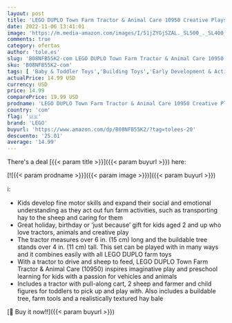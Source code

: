 ```yaml
---
layout: post
title: 'LEGO DUPLO Town Farm Tractor & Animal Care 10950 Creative Playset for Toddlers with a Toy Tractor and 2 Sheep  New 2021  27 Pieces '
date: 2022-11-06 13:41:01
image: 'https://m.media-amazon.com/images/I/51jZYGjSZAL._SL500_._SL400_.jpg'
comments: true
category: ofertas
author: 'tole.es'
slug: 'B08NFB55K2-com LEGO DUPLO Town Farm Tractor & Animal Care 10950 Creative...'
sku: 'B08NFB55K2-com'
tags: [ 'Baby & Toddler Toys','Building Toys','Early Development & Activity Toys','Sorting & Stacking Toys','Toy Building Sets','Toys & Games','lego','🇺🇸', ]
actualPrice: 14.99 USD
currency: USD
price: 14.99
comparePrice: 19.99 USD
prodname: 'LEGO DUPLO Town Farm Tractor & Animal Care 10950 Creative Playset for Toddlers with a Toy Tractor and 2 Sheep  New 2021  27 Pieces '
country: 'com'
flag: '🇺🇸'
brand: 'LEGO'
buyurl: 'https://www.amazon.com/dp/B08NFB55K2/?tag=tolees-20'
descuento: '25.01'
average: '14.99'
---
```


There's a deal [{{< param title >}}]({{< param buyurl >}})  here:

[![{{< param prodname >}}]({{< param image >}})]({{< param buyurl >}})

ℹ️:

- Kids develop fine motor skills and expand their social and emotional understanding as they act out fun farm activities, such as transporting hay to the sheep and caring for them
- Great holiday, birthday or ‘just because’ gift for kids aged 2 and up who love tractors, animals and creative play
- The tractor measures over 6 in. (15 cm) long and the buildable tree stands over 4 in. (11 cm) tall. This set can be played with in many ways and it combines easily with all LEGO DUPLO farm toys
- With a tractor to drive and sheep to feed, LEGO DUPLO Town Farm Tractor & Animal Care (10950) inspires imaginative play and preschool learning for kids with a passion for vehicles and animals
- Includes a tractor with pull-along cart, 2 sheep and farmer and child figures for toddlers to pick up and play with. Also includes a buildable tree, farm tools and a realistically textured hay bale

[🛒 Buy it now!!]({{< param buyurl >}})

